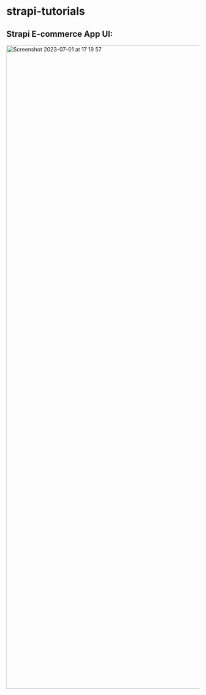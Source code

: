 # strapi-tutorials
## Strapi E-commerce App UI:

<img width="1680" alt="Screenshot 2023-07-01 at 17 19 57" src="https://github.com/DwinaTech/strapi-tutorials/assets/26422326/b30da62b-bf98-4e8e-900a-4331da41517f">
